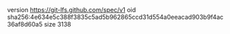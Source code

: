 version https://git-lfs.github.com/spec/v1
oid sha256:4e634e5c388f3835c5ad5b962865ccd31d554a0eeacad903b9f4ac36af8d60a5
size 3138
